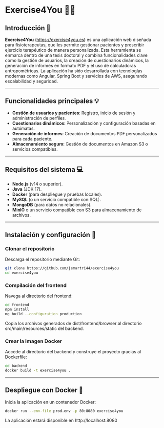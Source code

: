 # Exercise4You 🏋️‍♂️  
## Introducción 📍  
**Exercise4You** (https://exercise4you.es) es una aplicación web diseñada para fisioterapeutas, que les permite gestionar pacientes y prescribir ejercicio terapéutico de manera personalizada. Esta herramienta se enmarca dentro de una tesis doctoral y combina funcionalidades clave como la gestión de usuarios, la creación de cuestionarios dinámicos, la generación de informes en formato PDF y el uso de calculadoras antropométricas. La aplicación ha sido desarrollada con tecnologías modernas como Angular, Spring Boot y servicios de AWS, asegurando escalabilidad y seguridad.  

---

## Funcionalidades principales 💡  
- **Gestión de usuarios y pacientes**: Registro, inicio de sesión y administración de perfiles.  
- **Cuestionarios dinámicos**: Personalización y configuración basadas en autómatas.  
- **Generación de informes**: Creación de documentos PDF personalizados para cada paciente.  
- **Almacenamiento seguro**: Gestión de documentos en Amazon S3 o servicios compatibles.  

---

## Requisitos del sistema 💻  
- **Node.js** (v14 o superior).  
- **Java** (JDK 17).  
- **Docker** (para despliegue y pruebas locales).  
- **MySQL** (o un servicio compatible con SQL).  
- **MongoDB** (para datos no relacionales).  
- **MinIO** o un servicio compatible con S3 para almacenamiento de archivos.

---

## Instalación y configuración 🔧  

### Clonar el repositorio  
Descarga el repositorio mediante Git:  

```bash  
git clone https://github.com/jemartri44/exercise4you 
cd exercise4you  
```

### Compilación del frontend
Navega al directorio del frontend:
```bash 
cd frontend  
npm install  
ng build --configuration production
```
Copia los archivos generados de dist/frontend/browser al directorio src/main/resources/static del backend.

### Crear la imagen Docker
Accede al directorio del backend y construye el proyecto gracias al Dockerfile:

```bash
cd backend  
docker build -t exercise4you .
```

---

## Despliegue con Docker 🐳
Inicia la aplicación en un contenedor Docker:

```bash
docker run --env-file prod.env -p 80:8080 exercise4you 
```
La aplicación estará disponible en http://localhost:8080
